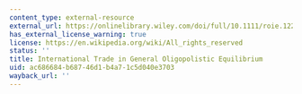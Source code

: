 ```yaml
---
content_type: external-resource
external_url: https://onlinelibrary.wiley.com/doi/full/10.1111/roie.12233
has_external_license_warning: true
license: https://en.wikipedia.org/wiki/All_rights_reserved
status: ''
title: International Trade in General Oligopolistic Equilibrium
uid: ac686684-b687-46d1-b4a7-1c5d040e3703
wayback_url: ''
---
```

